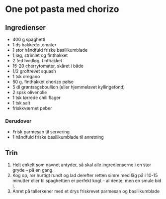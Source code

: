 # One pot pasta med chorizo

## Ingredienser
- 400 g spaghetti
- 1 ds hakkede tomater
- 1 stor håndfuld friske basilikumblade
- 1 løg, strimlet og finthakket
- 2 fed hvidløg, finthakket
- 15-20 cherrytomater, skåret i både
- 1/2 groftrevet squash
- 1 tsk oregano
- 50 g. finthakket chorizo pølse
- 5 dl grøntsagsboullion (eller hjemmelavet kyllingefond)
- 2 spsk olivenolie
- 1 tsk tørrede chili flager
- 1 tsk salt
- friskkværnet peber

### Derudover
- Frisk parmesan til servering
- 1 håndfuld friske basilikumblade til anretning

## Trin
1. Helt enkelt som navnet antyder, så skal alle ingredienserne i en stor gryde – på en gang.
2. Kog op, rør hurtigt rundt og lad derefter retten simre med låg på i 10-15 minutter eller til spaghettien er perfekt kogt – al dente, men en smule bid i.
3. Anret på tallerkener med et drys friskrevet parmesan og basilikumblade
